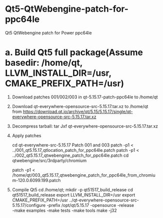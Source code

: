 # Qt5-QtWebengine-patch-for-ppc64le
Qt5 QtWebengine patch for Power ppc64le

# a. Build Qt5 full package(Assume basedir: /home/qt, LLVM_INSTALL_DIR=/usr,  CMAKE_PREFIX_PATH=/usr)
  1. Download patches 001/002/003 in qt-5.15.17-patch-ppc64le to /home/qt
  2. Download qt-everywhere-opensource-src-5.15.17.tar.xz to /home/qt from https://download.qt.io/archive/qt/5.15/5.15.17/single/qt-everywhere-opensource-src-5.15.17.tar.xz
  3. Decompress tarball: tar Jxf qt-everywhere-opensource-src-5.15.17.tar.xz
  4. Apply patches

     cd qt-everywhere-src-5.15.17
     Patch 001 and 003
     patch -p1 < ../001_qt5.15.17_qtlocation_patch_for_ppc64le.patch
     patch -p1 < ../002_qt5.15.17_qtwebengine_patch_for_ppc64le.patch
     cd qtwebengine/src/3rdparty/chromium
     
     patch -p1 < /home/qt/003_qt5.15.17_qtwebengine_patch_for_ppc64le_from_chromium-120.0.6099.199.patch
     
  5. Compile Qt5
     cd /home/qt; mkdir -p qt51517_build_release
     cd qt51517_build_release
     export LLVM_INSTALL_DIR=/usr
     export CMAKE_PREFIX_PATH=/usr
     ../qt-everywhere-opensource-src-5.15.17/configure -prefix /opt/qt/5.15.17  -opensource -release \
          -make examples -make tests -make tools
     make -j32

  

